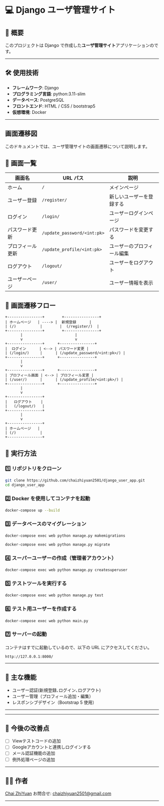# 💻 Django ユーザ管理サイト

## 📄 概要
このプロジェクトは Django で作成した**ユーザ管理サイト**アプリケーションのです。

---

## 🛠️ 使用技術
- **フレームワーク**: Django
- **プログラミング言語**: python:3.11-slim
- **データベース**: PostgreSQL
- **フロントエンド**: HTML / CSS / bootstrap5
- **仮想環境**: Docker

---

## 画面遷移図

このドキュメントでは、ユーザ管理サイトの画面遷移について説明します。

## 🎯 画面一覧
| 画面名             | URL パス           | 説明                           |
|-----------------|-----------------|--------------------------|
| ホーム          | `/`             | メインページ               |
| ユーザー登録    | `/register/`    | 新しいユーザーを登録する     |
| ログイン        | `/login/`       | ユーザーログインページ       |
| パスワード更新  | `/update_password/<int:pk>` | パスワードを変更する |
| プロフィール更新 | `/update_profile/<int:pk>` | ユーザーのプロフィール編集 |
| ログアウト      | `/logout/`      | ユーザーをログアウト         |
| ユーザーページ  | `/user/`        | ユーザー情報を表示         |

## 🔗 画面遷移フロー
```
+----------------+        +----------------+
| ホームページ   | ----> |  新規登録      |
| (/)           |        |  (/register/)  |
+----------------+        +----------------+
       |                        |
       v                        v
+----------------+      +----------------+
|  ログイン      | <--> | パスワード変更 |
| (/login/)     |      | (/update_password/<int:pk>/) |
+----------------+      +----------------+
       |
       v
+----------------+      +----------------+
| プロフィール画面 | <--> | プロフィール変更 |
| (/user/)      |      | (/update_profile/<int:pk>/) |
+----------------+      +----------------+
       |
       v
+----------------+
|   ログアウト    |
|   (/logout/)   |
+----------------+
       |
       v
+----------------+
| ホームページ   |
| (/)           |
+----------------+
```


## 🚀 実行方法

### 1️⃣ **リポジトリをクローン**
```bash
git clone https://github.com/chaizhiyuan2501/django_user_app.git
cd django_user_app
```

### 2️⃣ **Docker を使用してコンテナを起動**
```bash
docker-compose up --build
```

### 3️⃣ **データベースのマイグレーション**
```bash
docker-compose exec web python manage.py makemigrations
```
```bash
docker-compose exec web python manage.py migrate
```

### 4️⃣ **スーパーユーザーの作成（管理者アカウント）**
```bash
docker-compose exec web python manage.py createsuperuser
```

### 5️⃣ **テストツールを実行する**
```bash
docker-compose exec web python manage.py test
```
### 6️⃣ **テスト用ユーザーを作成する**
```bash
docker-compose exec web python main.py
```

### 7️⃣ **サーバーの起動**
コンテナはすでに起動しているので、以下の URL にアクセスしてください。
```
http://127.0.0.1:8000/
```

---

## 🎯 主な機能
- ユーザー認証(新規登録､ログイン､ログアウト)
- ユーザー管理（プロフィール追加・編集）
- レスポンシブデザイン（Bootstrap 5 使用）

---


---

## 📑 今後の改善点
- [ ] Viewテストコードの追加
- [ ] Googleアカウントと連携しログインする
- [ ] メール認証機能の追加
- [ ] 例外処理ページの追加

---

## 👨‍💻 作者
[Chai ZhiYuan](https://github.com/chaizhiyuan2501)
お問合せ: chaizhiyuan2501@gmail.com

---